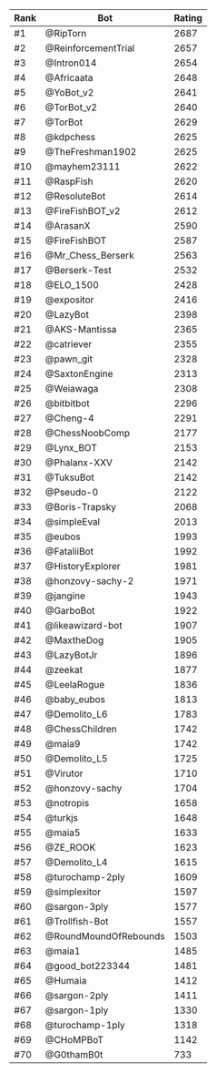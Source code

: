 Rank|Bot|Rating
---|---|---
#1|@RipTorn|2687
#2|@ReinforcementTrial|2657
#3|@Intron014|2654
#4|@Africaata|2648
#5|@YoBot_v2|2641
#6|@TorBot_v2|2640
#7|@TorBot|2629
#8|@kdpchess|2625
#9|@TheFreshman1902|2625
#10|@mayhem23111|2622
#11|@RaspFish|2620
#12|@ResoluteBot|2614
#13|@FireFishBOT_v2|2612
#14|@ArasanX|2590
#15|@FireFishBOT|2587
#16|@Mr_Chess_Berserk|2563
#17|@Berserk-Test|2532
#18|@ELO_1500|2428
#19|@expositor|2416
#20|@LazyBot|2398
#21|@AKS-Mantissa|2365
#22|@catriever|2355
#23|@pawn_git|2328
#24|@SaxtonEngine|2313
#25|@Weiawaga|2308
#26|@bitbitbot|2296
#27|@Cheng-4|2291
#28|@ChessNoobComp|2177
#29|@Lynx_BOT|2153
#30|@Phalanx-XXV|2142
#31|@TuksuBot|2142
#32|@Pseudo-0|2122
#33|@Boris-Trapsky|2068
#34|@simpleEval|2013
#35|@eubos|1993
#36|@FataliiBot|1992
#37|@HistoryExplorer|1981
#38|@honzovy-sachy-2|1971
#39|@jangine|1943
#40|@GarboBot|1922
#41|@likeawizard-bot|1907
#42|@MaxtheDog|1905
#43|@LazyBotJr|1896
#44|@zeekat|1877
#45|@LeelaRogue|1836
#46|@baby_eubos|1813
#47|@Demolito_L6|1783
#48|@ChessChildren|1742
#49|@maia9|1742
#50|@Demolito_L5|1725
#51|@Virutor|1710
#52|@honzovy-sachy|1704
#53|@notropis|1658
#54|@turkjs|1648
#55|@maia5|1633
#56|@ZE_ROOK|1623
#57|@Demolito_L4|1615
#58|@turochamp-2ply|1609
#59|@simplexitor|1597
#60|@sargon-3ply|1577
#61|@Trollfish-Bot|1557
#62|@RoundMoundOfRebounds|1503
#63|@maia1|1485
#64|@good_bot223344|1481
#65|@Humaia|1412
#66|@sargon-2ply|1411
#67|@sargon-1ply|1330
#68|@turochamp-1ply|1318
#69|@CHoMPBoT|1142
#70|@G0thamB0t|733
